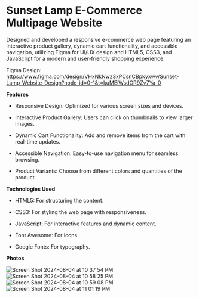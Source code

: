 # Sunset Lamp E-Commerce Multipage Website

Designed and developed a responsive e-commerce web page featuring an interactive product gallery, dynamic cart functionality, and accessible navigation, utilizing Figma for UI/UX design and HTML5, CSS3, and JavaScript for a modern and user-friendly shopping experience.

Figma Design: https://www.figma.com/design/VHxNkNwz3xPCsnCBpkyxwv/Sunset-Lamp-Website-Design?node-id=0-1&t=kuMEiWsdOR9Zv7Ya-0


**Features**

* Responsive Design: Optimized for various screen sizes and devices.

* Interactive Product Gallery: Users can click on thumbnails to view larger images.

* Dynamic Cart Functionality: Add and remove items from the cart with real-time updates.

* Accessible Navigation: Easy-to-use navigation menu for seamless browsing.

* Product Variants: Choose from different colors and quantities of the product.





**Technologies Used**

* HTML5: For structuring the content.
  
* CSS3: For styling the web page with responsiveness.
  
* JavaScript: For interactive features and dynamic content.
  
* Font Awesome: For icons.
  
* Google Fonts: For typography.





**Photos**

![Screen Shot 2024-08-04 at 10 37 54 PM](https://github.com/user-attachments/assets/dfadee76-8c3a-4b0f-b64d-4e0a5ae90c40) 
![Screen Shot 2024-08-04 at 10 58 25 PM](https://github.com/user-attachments/assets/11b57446-256b-4e0d-bb50-ae814f2ebf1f)
![Screen Shot 2024-08-04 at 10 59 08 PM](https://github.com/user-attachments/assets/bebd41ef-b845-4232-beb7-7dfe3d156b2d)
![Screen Shot 2024-08-04 at 11 01 19 PM](https://github.com/user-attachments/assets/56d312bb-4a43-4565-89a2-bb0f1d6df652)

